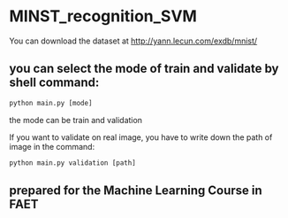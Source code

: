 # MINST_recognition_SVM
You can download the dataset at http://yann.lecun.com/exdb/mnist/
## you can select the mode of train and validate by shell command:
```python
python main.py [mode]
```
the mode can be train and validation

If you want to validate on real image, you have to write down the path of image in the command:
```python
python main.py validation [path]
```
## prepared for the Machine Learning Course in FAET

